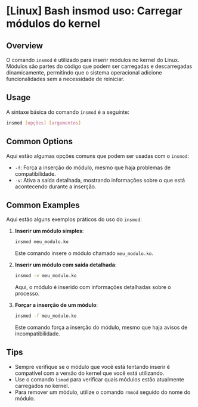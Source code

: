 # [Linux] Bash insmod uso: Carregar módulos do kernel

## Overview
O comando `insmod` é utilizado para inserir módulos no kernel do Linux. Módulos são partes do código que podem ser carregadas e descarregadas dinamicamente, permitindo que o sistema operacional adicione funcionalidades sem a necessidade de reiniciar.

## Usage
A sintaxe básica do comando `insmod` é a seguinte:

```bash
insmod [opções] [argumentos]
```

## Common Options
Aqui estão algumas opções comuns que podem ser usadas com o `insmod`:

- `-f`: Força a inserção do módulo, mesmo que haja problemas de compatibilidade.
- `-v`: Ativa a saída detalhada, mostrando informações sobre o que está acontecendo durante a inserção.

## Common Examples
Aqui estão alguns exemplos práticos do uso do `insmod`:

1. **Inserir um módulo simples**:
   ```bash
   insmod meu_modulo.ko
   ```
   Este comando insere o módulo chamado `meu_modulo.ko`.

2. **Inserir um módulo com saída detalhada**:
   ```bash
   insmod -v meu_modulo.ko
   ```
   Aqui, o módulo é inserido com informações detalhadas sobre o processo.

3. **Forçar a inserção de um módulo**:
   ```bash
   insmod -f meu_modulo.ko
   ```
   Este comando força a inserção do módulo, mesmo que haja avisos de incompatibilidade.

## Tips
- Sempre verifique se o módulo que você está tentando inserir é compatível com a versão do kernel que você está utilizando.
- Use o comando `lsmod` para verificar quais módulos estão atualmente carregados no kernel.
- Para remover um módulo, utilize o comando `rmmod` seguido do nome do módulo.